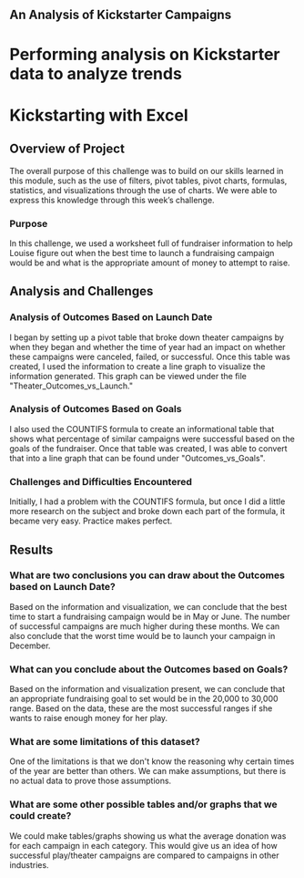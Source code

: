## An Analysis of Kickstarter Campaigns
# Performing analysis on Kickstarter data to analyze trends

# Kickstarting with Excel

## Overview of Project
The overall purpose of this challenge was to build on our skills learned in this module, such as the use of filters, pivot tables, pivot charts, formulas, statistics, and visualizations through the use of charts. We  were able to express this knowledge through this week’s challenge. 

### Purpose
In this challenge, we used a worksheet full of fundraiser information to help Louise figure out when the best time to launch a fundraising campaign would be and what is the appropriate amount of money to attempt to raise. 

## Analysis and Challenges
### Analysis of Outcomes Based on Launch Date
I began by setting up a pivot table that broke down theater campaigns by when they began and whether the time of year had an impact on whether these campaigns were canceled, failed, or successful. Once this table was created, I used the information to create a line graph to visualize the information generated. This graph can be viewed under the file "Theater_Outcomes_vs_Launch." 

### Analysis of Outcomes Based on Goals
I also used the COUNTIFS formula to create an informational table that shows what percentage of similar campaigns were successful based on the goals of the fundraiser. Once that table was created, I was able to convert that into a line graph that can be found under "Outcomes_vs_Goals". 

### Challenges and Difficulties Encountered
Initially, I had a problem with the COUNTIFS formula, but once I did a little more research on the subject and broke down each part of the formula, it became very easy. Practice makes perfect.

## Results

### What are two conclusions you can draw about the Outcomes based on Launch Date?
Based on the information and visualization, we can conclude that the best time to start a fundraising campaign would be in May or June. The number of successful campaigns are much higher during these months. We can also conclude that the worst time would be to launch your campaign in December.

###  What can you conclude about the Outcomes based on Goals?
Based on the information and visualization present, we can conclude that an appropriate fundraising goal to set would be in the 20,000 to 30,000 range. Based on the data, these are the most successful ranges if she wants to raise enough money for her play.

### What are some limitations of this dataset?
One of the limitations is that we don't know the reasoning why certain times of the year are better than others. We can make assumptions, but there is no actual data to prove those assumptions.

### What are some other possible tables and/or graphs that we could create?
We could make tables/graphs showing us what the average donation was for each campaign in each category. This would give us an idea of how successful play/theater campaigns are compared to campaigns in other industries. 

